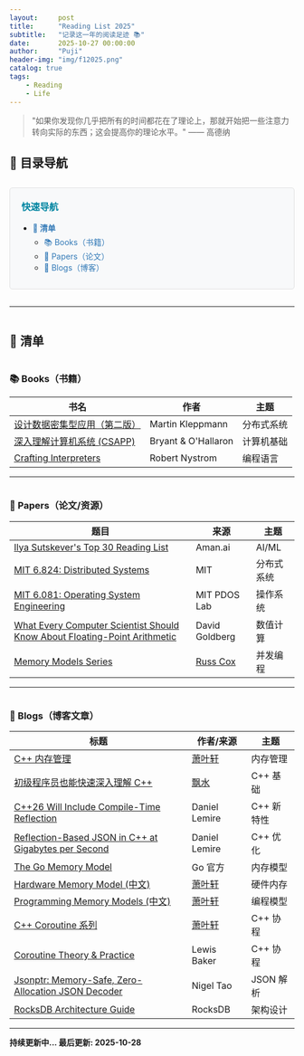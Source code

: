 ```yaml
---
layout:     post
title:      "Reading List 2025"
subtitle:   "记录这一年的阅读足迹 📚"
date:       2025-10-27 00:00:00
author:     "Puji"
header-img: "img/f12025.png"
catalog: true
tags:
    - Reading
    - Life
---
```

> "如果你发现你几乎把所有的时间都花在了理论上，那就开始把一些注意力转向实际的东西；这会提高你的理论水平。" —— 高德纳

<style>
  .toc-container {
    background: #f8f9fa;
    border: 1px solid #e0e0e0;
    border-radius: 5px;
    padding: 20px;
    margin: 30px 0;
  }
  
  .toc-container h3 {
    margin-top: 0;
    color: #0085a1;
  }
  
  .toc-container ul {
    margin: 0;
    padding-left: 20px;
  }
  
  .toc-container > ul > li {
    margin: 8px 0;
  }
  
  .toc-container a {
    color: #337ab7;
    text-decoration: none;
  }
  
  .toc-container a:hover {
    color: #0085a1;
    text-decoration: underline;
  }
  
  .toc-container ul ul {
    margin-top: 5px;
  }
  
  .section-anchor {
    display: block;
    height: 60px;
    margin-top: -60px;
    visibility: hidden;
  }
</style>

## 📖 目录导航

<div class="toc-container">

<h3>快速导航</h3>

<ul>
<li><strong><a href="#reading-list">📝 清单</a></strong>
<ul>
<li><a href="#wishlist-tech">📚 Books（书籍）</a></li>
<li><a href="#wishlist-papers">📄 Papers（论文）</a></li>
<li><a href="#wishlist-blogs">📝 Blogs（博客）</a></li>
</ul>
</li>
</ul>

</div>

---

<span class="section-anchor" id="reading-list"></span>

## 📝 清单

<span class="section-anchor" id="wishlist-tech"></span>

### 📚 Books（书籍）


| 书名                                                                        | 作者                | 主题        |
| --------------------------------------------------------------------------- | ------------------- | ---------- |
| [设计数据密集型应用（第二版）](https://ddia.vonng.com/)                     | Martin Kleppmann    | 分布式系统 |
| [深入理解计算机系统 (CSAPP)](https://csapp.cs.cmu.edu/)                     | Bryant & O'Hallaron | 计算机基础 |
| [Crafting Interpreters](https://github.com/munificent/craftinginterpreters) | Robert Nystrom      | 编程语言   |

---

<span class="section-anchor" id="wishlist-papers"></span>

### 📄 Papers（论文/资源）


| 题目                                                                                                                                         | 来源                                | 主题        |
| -------------------------------------------------------------------------------------------------------------------------------------------- | ----------------------------------- | ---------- |
| [Ilya Sutskever's Top 30 Reading List](https://aman.ai/primers/ai/top-30-papers/)                                                            | Aman.ai                             | AI/ML      |
| [MIT 6.824: Distributed Systems](https://pdos.csail.mit.edu/6.824/schedule.html)                                                             | MIT                                 | 分布式系统 |
| [MIT 6.081: Operating System Engineering](https://pdos.csail.mit.edu/6.828/2021/schedule.html)                                               | MIT PDOS Lab                        | 操作系统   |
| [What Every Computer Scientist Should Know About Floating-Point Arithmetic](https://docs.oracle.com/cd/E19957-01/806-3568/ncg_goldberg.html) | David Goldberg                      | 数值计算   |
| [Memory Models Series](https://research.swtch.com/mm)                                                                                        | [Russ Cox](https://swtch.com/~rsc/) | 并发编程   |

---

<span class="section-anchor" id="wishlist-blogs"></span>

### 📝 Blogs（博客文章）


| 标题                                                                                                                                          | 作者/来源                                            | 主题       |
| --------------------------------------------------------------------------------------------------------------------------------------------- | ---------------------------------------------------- | ---------- |
| [C++ 内存管理](https://xiaoweichen.github.io/Cpp-Memory-Management/)                                                                          | [萧叶轩](https://mysteriouspreserve.com/)            | 内存管理   |
| [初级程序员也能快速深入理解 C++](https://zhuanlan.zhihu.com/p/24861321599)                                                                    | [飘水](https://www.zhihu.com/people/yu-guo-liang-22) | C++ 基础   |
| [C++26 Will Include Compile-Time Reflection](https://lemire.me/blog/2025/06/22/c26-will-include-compile-time-reflection-why-should-you-care/) | Daniel Lemire                                        | C++ 新特性 |
| [Reflection-Based JSON in C++ at Gigabytes per Second](https://lemire.me/blog/2024/08/13/reflection-based-json-in-c-at-gigabytes-per-second/) | Daniel Lemire                                        | C++ 优化   |
| [The Go Memory Model](https://go.dev/ref/mem#model)                                                                                           | Go 官方                                              | 内存模型   |
| [Hardware Memory Model (中文)](https://mysteriouspreserve.com/blog/2023/04/19/Hardware-Memory-Model-zh/)                                      | [萧叶轩](https://mysteriouspreserve.com/)            | 硬件内存   |
| [Programming Memory Models (中文)](https://mysteriouspreserve.com/blog/2023/04/19/Programing-Memory-Models-ch/)                               | [萧叶轩](https://mysteriouspreserve.com/)            | 编程模型   |
| [C++ Coroutine 系列](https://mysteriouspreserve.com/blog/2024/10/07/Cpp-Coroutine-Part-1/)                                                    | [萧叶轩](https://mysteriouspreserve.com/)            | C++ 协程   |
| [Coroutine Theory & Practice](https://lewissbaker.github.io/)                                                                                 | Lewis Baker                                          | C++ 协程   |
| [Jsonptr: Memory-Safe, Zero-Allocation JSON Decoder](https://nigeltao.github.io/blog/2020/jsonptr.html)                                       | Nigel Tao                                            | JSON 解析  |
| [RocksDB Architecture Guide](https://github.com/facebook/rocksdb/wiki/RocksDB-Overview) | RocksDB | 架构设计 |

---

**持续更新中... 最后更新: 2025-10-28**

<!-- more -->
